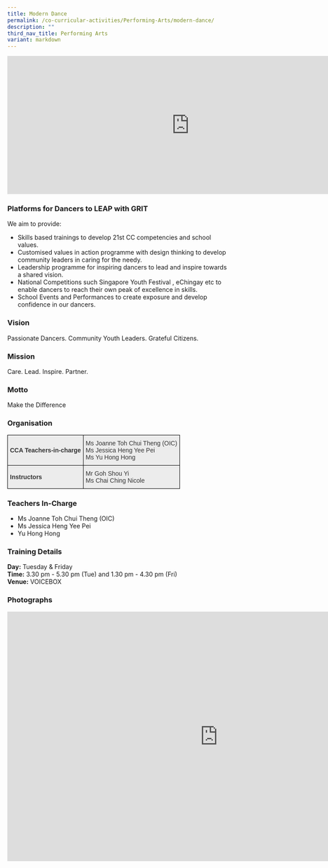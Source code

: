 ```yaml
---
title: Modern Dance
permalink: /co-curricular-activities/Performing-Arts/modern-dance/
description: ""
third_nav_title: Performing Arts
variant: markdown
---
```

<center><iframe allowfullscreen="" allow="accelerometer; autoplay; clipboard-write; encrypted-media; gyroscope; picture-in-picture" frameborder="0" title="2022 Dance Open house" src="https://www.youtube.com/embed/WpBz-P_Kp3Q" height="315" width="830"></iframe></center>



### Platforms for Dancers to LEAP with GRIT

We aim to provide:

*   Skills based trainings to develop 21st CC competencies and school values.
*   Customised values in action programme with design thinking to develop community leaders in caring for the needy.
*   Leadership programme for inspiring dancers to lead and inspire towards a shared vision.
*   National Competitions such Singapore Youth Festival , eChingay etc to enable dancers to reach their own peak of excellence in skills.
*   School Events and Performances to create exposure and develop confidence in our dancers.

### Vision

Passionate Dancers. Community Youth Leaders. Grateful Citizens.

### Mission

Care. Lead. Inspire. Partner.

### Motto

Make the Difference

### Organisation

<style type="text/css">
.tg  {border-collapse:collapse;border-spacing:0;margin:0px auto;}
.tg td{border-color:black;border-style:solid;border-width:1px;font-family:Arial, sans-serif;font-size:14px;
  overflow:hidden;padding:10px 5px;word-break:normal;}
.tg th{border-color:black;border-style:solid;border-width:1px;font-family:Arial, sans-serif;font-size:14px;
  font-weight:normal;overflow:hidden;padding:10px 5px;word-break:normal;}
.tg .tg-a89l{background-color:#ECECEC;color:#333;text-align:left;vertical-align:middle}
.tg .tg-a648{background-color:#ECECEC;color:#333;font-weight:bold;text-align:left;vertical-align:middle}
</style>
<table class="tg">
<tbody>
  <tr>
    <td class="tg-a648">CCA Teachers-in-charge</td>
    <td class="tg-a89l"><span style="font-weight:400;color:#333">Ms Joanne Toh Chui Theng (OIC)</span><br><span style="font-weight:400;color:#333">Ms Jessica Heng Yee Pei</span><br><span style="font-weight:400;color:#333">Ms Yu Hong Hong</span></td>
  </tr>
  <tr>
    <td class="tg-a648">Instructors</td>
    <td class="tg-a89l"><span style="font-weight:400;color:#333">Mr Goh Shou Yi</span><br><span style="font-weight:400;color:#333">Ms Chai Ching Nicole</span></td>
  </tr>
</tbody>
</table>

### Teachers In-Charge

* Ms Joanne Toh Chui Theng (OIC)
* Ms Jessica Heng Yee Pei
* Yu Hong Hong


### Training Details

**Day:**&nbsp;Tuesday &amp; Friday   
**Time:**&nbsp;3.30 pm - 5.30 pm (Tue) and 1.30 pm - 4.30 pm (Fri)   
**Venue:**&nbsp;VOICEBOX

### Photographs

<iframe src="https://docs.google.com/presentation/d/e/2PACX-1vT6f6rPUjYfj9DeIUHXnVon-y_0nSqPopnMvITV_Kw5rBcwVovTJ54jXKaL7noXKPzX_CCX_Dcls-Y-/embed?start=true&amp;loop=true&amp;delayms=3000" frameborder="0" width="960" height="569" allowfullscreen="true"></iframe>